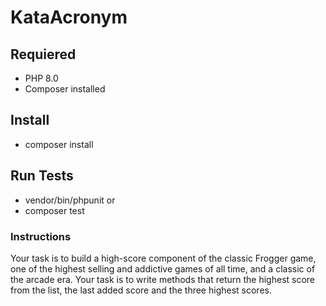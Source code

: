 # KataAcronym

## Requiered

- PHP 8.0
- Composer installed

## Install

- composer install

## Run Tests

- vendor/bin/phpunit
or
- composer test

### Instructions
Your task is to build a high-score component of the classic Frogger game, one of the highest selling and addictive games of all time, and a classic of the arcade era. Your task is to write methods that return the highest score from the list, the last added score and the three highest scores.



